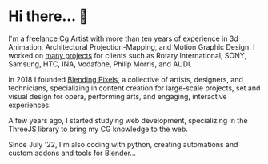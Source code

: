 # Hi there... 👋

I'm a freelance Cg Artist with more than ten years of experience in 3d Animation, Architectural Projection-Mapping, and Motion Graphic Design. I worked on [many projects](https://vimeo.com/robesantoro) for clients such as Rotary International, SONY, Samsung,  HTC, INA, Vodafone, Philip Morris, and AUDI.

In 2018 I founded [Blending Pixels](https://www.blendingpixels.com/), a collective of artists, designers, and technicians, specializing in content creation for large-scale projects, set and visual design for opera, performing arts, and engaging, interactive experiences.

A few years ago, I started studying web development, specializing in the ThreeJS library to bring my CG knowledge to the web.

Since July '22, I'm also coding with python, creating automations and custom addons and tools for Blender...
